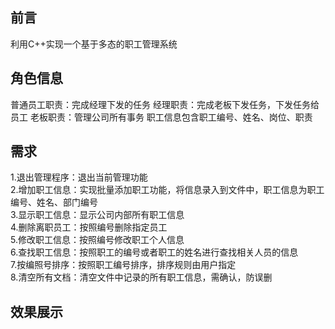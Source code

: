 <h2>前言</h2>
利用C++实现一个基于多态的职工管理系统  

<h2>角色信息</h2>
普通员工职责：完成经理下发的任务  
经理职责：完成老板下发任务，下发任务给员工  
老板职责：管理公司所有事务  
职工信息包含职工编号、姓名、岗位、职责  

<h2>需求</h2>

1.退出管理程序：退出当前管理功能  
2.增加职工信息：实现批量添加职工功能，将信息录入到文件中，职工信息为职工编号、姓名、部门编号  
3.显示职工信息：显示公司内部所有职工信息  
4.删除离职员工：按照编号删除指定员工  
5.修改职工信息：按照编号修改职工个人信息  
6.查找职工信息：按照职工的编号或者职工的姓名进行查找相关人员的信息  
7.按编照号排序：按照职工编号排序，排序规则由用户指定  
8.清空所有文档：清空文件中记录的所有职工信息，需确认，防误删  

<h2>效果展示</h2>

